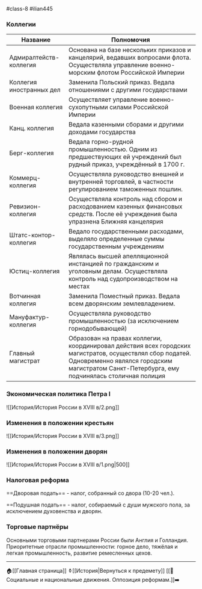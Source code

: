 #class-8 #ilian445
### Коллегии
| Название | Полномочия |
| ---- | ---- |
| Адмиралтейств-коллегия | Основана на базе нескольких приказов и канцелярий, ведавших вопросами флота. Осуществляла управление военно-морским флотом Российской Империи |
| Коллегия иностранных дел | Заменила Польский приказ. Ведала отношениями с другими государствами |
| Военная коллегия | Осуществляет управление военно-сухопутными силами Российской Империи |
| Канц. коллегия | Ведала казенными сборами и другими доходами государства |
| Берг-коллегия | Ведала горно-рудной промышленностью. Одним из предшествующих ей учреждений был рудный приказ, учреждённый в 1700 г. |
| Коммерц-коллегия | Осуществляла руководство внешней и внутренней торговлей, в частности регулированием таможенных пошлин. |
| Ревизион-коллегия | Осуществляла контроль над сбором и расходованием казенных финансовых средств. После её учреждения была упразнена Ближняя канцелярия |
| Штатс-контор-коллегия | Ведало государственными расходами, выделяло определенные суммы государственным учреждениям |
| Юстиц-коллегия | Являлась высшей апелляционной инстанцией по гражданским и уголовным делам. Осуществляла контроль над судопроизводством на местах |
| Вотчинная коллегия | Заменила Поместный приказ. Ведала всем дворянским землевладением. |
| Мануфактур-коллегия | Осуществляла руководство промышленностью (за исключением горнодобывающей) |
| Главный магистрат | Образован на правах коллегии, координировал действия всех городских магистратов, осуществлял сбор податей. Одновременно являлся городским магистратом Санкт-Петербурга, ему подчинялась столичная полиция 

### Экономическая политика Петра I
![[История/История России в XVIII в/2.png]]


### Изменения в положении крестьян
![[История/История России в XVIII в/3.png]]

### Изменения в положении дворян
![[История/История России в XVIII в/1.png|500]]

### Налоговая реформа

==Дворовая подать== - налог, собранный со двора (10-20 чел.).

==Подушная подать== - налог, собираемый с души мужского пола, за исключением духовенства и дворян.
### Торговые партнёры

Основными торговыми партнерами России были Англия и Голландия.
Приоритетные отрасли промышленности: горное дело, тяжёлая и легкая промышленность, развитие ремесленных цехов.


---
🏠[[Главная страница]]
⚱️[[История|Вернуться к предемету]]
[[📒Социальные и национальные движения. Оппозиция реформам.]]➡️